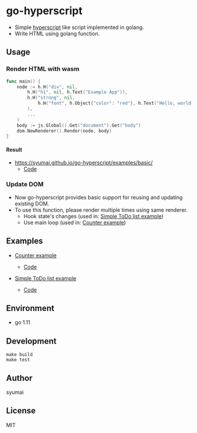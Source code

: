 # go-hyperscript

* Simple [hyperscript](https://github.com/hyperhype/hyperscript) like script implemented in golang.
* Write HTML using golang function.

## Usage

### Render HTML with wasm

```go
func main() {
	node := h.H("div", nil,
		h.H("h1", nil, h.Text("Example App")),
		h.H("strong", nil,
			h.H("font", h.Object{"color": "red"}, h.Text("Hello, world!")),
		),
		...
	)
	body := js.Global().Get("document").Get("body")
	dom.NewRenderer().Render(node, body)
}
```

#### Result

* https://syumai.github.io/go-hyperscript/examples/basic/
  - [Code](https://github.com/syumai/go-hyperscript/tree/master/examples/basic/main.go)

### Update DOM

* Now go-hyperscript provides basic support for reusing and updating existing DOM.
* To use this function, please render multiple times using same renderer.
  - Hook state's changes (used in: [Simple ToDo list example](https://syumai.github.io/go-hyperscript/examples/simpletodo/))
  - Use main loop (used in: [Counter example](https://syumai.github.io/go-hyperscript/examples/counter/))

## Examples

* [Counter example](https://syumai.github.io/go-hyperscript/examples/counter/)
  - [Code](https://github.com/syumai/go-hyperscript/tree/master/examples/counter/main.go)

* [Simple ToDo list example](https://syumai.github.io/go-hyperscript/examples/simpletodo/)
  - [Code](https://github.com/syumai/go-hyperscript/tree/master/examples/simpletodo/main.go)


## Environment

* go 1.11

## Development

```console
make build
make test
```

## Author

syumai

## License

MIT
